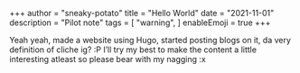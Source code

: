 +++
author = "sneaky-potato"
title = "Hello World"
date = "2021-11-01"
description = "Pilot note"
tags = [
    "warning",
]
enableEmoji = true
+++

Yeah yeah, made a website using Hugo, started posting blogs on it, da very definition of cliche ig? :P
I’ll try my best to make the content a little interesting atleast so please bear with my nagging :x
